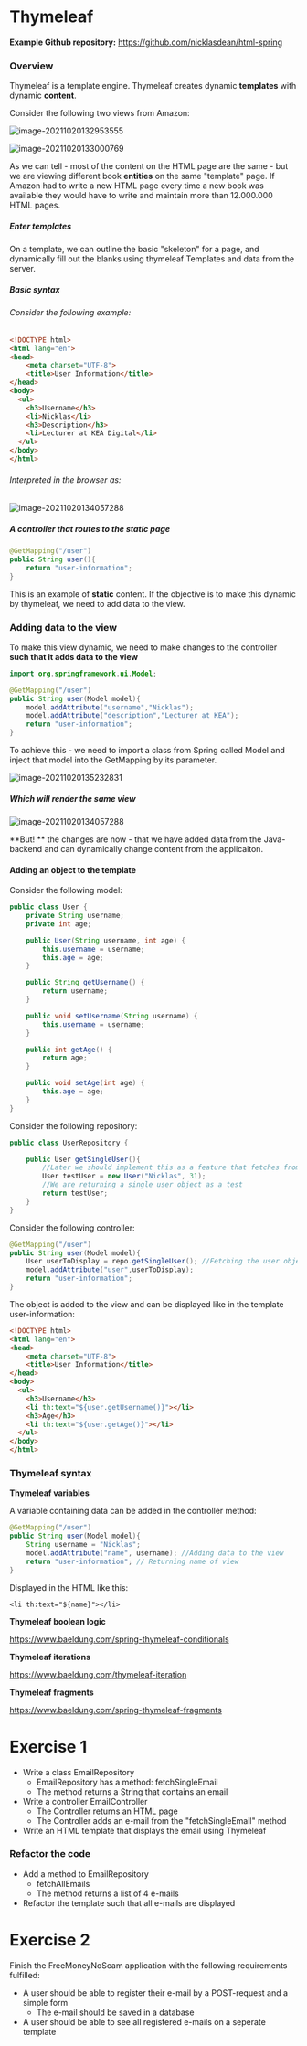 # Thymeleaf

**Example Github repository:** https://github.com/nicklasdean/html-spring

### Overview

Thymeleaf is a template engine. Thymeleaf creates dynamic **templates** with dynamic **content**.

Consider the following two views from Amazon: 

![image-20211020132953555](Untitled.assets/image-20211020132953555.png)

![image-20211020133000769](Untitled.assets/image-20211020133000769.png)

As we can tell - most of the content on the HTML page are the same - but we are viewing different book **entities** on the same "template" page. If Amazon had to write a new HTML page every time a new book was available they would have to write and maintain more than 12.000.000 HTML pages.

##### Enter templates

On a template, we can outline the basic "skeleton" for a page, and dynamically fill out the blanks using thymeleaf Templates and  data from the server.

##### Basic syntax

###### Consider the following example:

```html
<!DOCTYPE html>
<html lang="en">
<head>
    <meta charset="UTF-8">
    <title>User Information</title>
</head>
<body>
  <ul>
    <h3>Username</h3>
    <li>Nicklas</li>
    <h3>Description</h3>
    <li>Lecturer at KEA Digital</li>
  </ul>
</body>
</html>
```

###### Interpreted in the browser as: 

![image-20211020134057288](Untitled.assets/image-20211020134057288.png)

##### A controller that routes to the static page 

```java
@GetMapping("/user")
public String user(){
    return "user-information";
}
```

This is an example of **static** content. If the objective is to make this dynamic by thymeleaf, we need to add data to the view.

### Adding data to the view

To make this view dynamic, we need to make changes to the controller **such that it adds data to the view**

```java
import org.springframework.ui.Model;
```

```java
@GetMapping("/user")
public String user(Model model){
    model.addAttribute("username","Nicklas");
  	model.addAttribute("description","Lecturer at KEA");
    return "user-information";
}
```

To achieve this - we need to import a class from Spring called Model and inject that model into the GetMapping by its parameter.

![image-20211020135232831](Thymeleaf.assets/image-20211020135232831.png)

##### Which will render the same view

![image-20211020134057288](Thymeleaf.assets/image-20211020134057288.png)

**But! ** the changes are now - that we have added data from the Java-backend and can dynamically change content from the applicaiton. 

#### Adding an object to the template 

Consider the following model:

```java
public class User {
    private String username;
    private int age;

    public User(String username, int age) {
        this.username = username;
        this.age = age;
    }

    public String getUsername() {
        return username;
    }

    public void setUsername(String username) {
        this.username = username;
    }

    public int getAge() {
        return age;
    }

    public void setAge(int age) {
        this.age = age;
    }
}
```

Consider the following repository:

```java
public class UserRepository {

    public User getSingleUser(){
        //Later we should implement this as a feature that fetches from the database
        User testUser = new User("Nicklas", 31);
        //We are returning a single user object as a test
        return testUser;
    }
}
```

Consider the following controller:

```java
@GetMapping("/user")
public String user(Model model){
    User userToDisplay = repo.getSingleUser(); //Fetching the user object from the repository
    model.addAttribute("user",userToDisplay);
    return "user-information";
}
```

The object is added to the view and can be displayed like in the template user-information:

```html
<!DOCTYPE html>
<html lang="en">
<head>
    <meta charset="UTF-8">
    <title>User Information</title>
</head>
<body>
  <ul>
    <h3>Username</h3>
    <li th:text="${user.getUsername()}"></li>
    <h3>Age</h3>
    <li th:text="${user.getAge()}"></li>
  </ul>
</body>
</html>
```

### Thymeleaf syntax

**Thymeleaf variables**

A variable containing data can be added in the controller method:

```java
@GetMapping("/user")
public String user(Model model){
  	String username = "Nicklas";
    model.addAttribute("name", username); //Adding data to the view
    return "user-information"; // Returning name of view
}
```

Displayed in the HTML like this: 

`<li th:text="${name}"></li>`

**Thymeleaf boolean logic**

https://www.baeldung.com/spring-thymeleaf-conditionals

**Thymeleaf iterations**

https://www.baeldung.com/thymeleaf-iteration

**Thymeleaf fragments**

https://www.baeldung.com/spring-thymeleaf-fragments

# Exercise 1

- Write a class EmailRepository
  - EmailRepository has a method: fetchSingleEmail
  - The method returns a String that contains an email
- Write a controller EmailController
  - The Controller returns an HTML page
  - The Controller adds an e-mail from the "fetchSingleEmail" method
- Write an HTML template that displays the email using Thymeleaf



### Refactor the code

- Add a method to EmailRepository
  - fetchAllEmails
  - The method returns a list of 4 e-mails
- Refactor the template such that all e-mails are displayed



# Exercise 2

Finish the FreeMoneyNoScam application with the following requirements fulfilled:

- A user should be able to register their e-mail by a POST-request and a simple form
  - The e-mail should be saved in a database
- A user should be able to see all registered e-mails on a seperate template